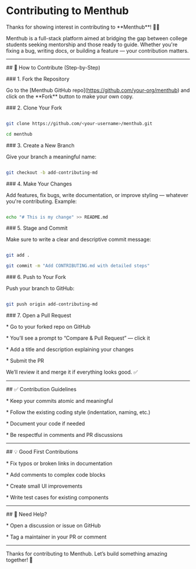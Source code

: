 #   Contributing to Menthub



Thanks for showing interest in contributing to \*\*Menthub\*\*! 🧠💡



Menthub is a full-stack platform aimed at bridging the gap between college students seeking mentorship and those ready to guide. Whether you're fixing a bug, writing docs, or building a feature — your contribution matters.



---



\## 🚀 How to Contribute (Step-by-Step)



\### 1. Fork the Repository



Go to the \[Menthub GitHub repo](https://github.com/your-org/menthub) and click on the \*\*Fork\*\* button to make your own copy.



\### 2. Clone Your Fork



```bash

git clone https://github.com/<your-username>/menthub.git

cd menthub

```



\### 3. Create a New Branch



Give your branch a meaningful name:



```bash

git checkout -b add-contributing-md

```



\### 4. Make Your Changes



Add features, fix bugs, write documentation, or improve styling — whatever you're contributing. Example:



```bash

echo "# This is my change" >> README.md

```



\### 5. Stage and Commit



Make sure to write a clear and descriptive commit message:



```bash

git add .

git commit -m "Add CONTRIBUTING.md with detailed steps"

```



\### 6. Push to Your Fork



Push your branch to GitHub:



```bash

git push origin add-contributing-md

```



\### 7. Open a Pull Request



\* Go to your forked repo on GitHub

\* You’ll see a prompt to “Compare \& Pull Request” — click it

\* Add a title and description explaining your changes

\* Submit the PR



We’ll review it and merge it if everything looks good. ✅



---



\## ✅ Contribution Guidelines



\* Keep your commits atomic and meaningful

\* Follow the existing coding style (indentation, naming, etc.)

\* Document your code if needed

\* Be respectful in comments and PR discussions



---



\## 💡 Good First Contributions



\* Fix typos or broken links in documentation

\* Add comments to complex code blocks

\* Create small UI improvements

\* Write test cases for existing components



---



\## 📢 Need Help?



\* Open a discussion or issue on GitHub

\* Tag a maintainer in your PR or comment



---



Thanks for contributing to Menthub. Let’s build something amazing together! 💜



